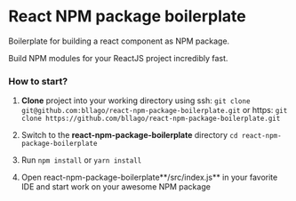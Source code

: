 # React NPM package boilerplate

Boilerplate for building a react component as NPM package.

Build NPM modules for your ReactJS project incredibly fast.

### How to start?

1. **Clone** project into your working directory using
ssh: `git clone git@github.com:bllago/react-npm-package-boilerplate.git`
or
https: `git clone https://github.com/bllago/react-npm-package-boilerplate.git`

2. Switch to the **react-npm-package-boilerplate** directory
`cd react-npm-package-boilerplate`

3. Run
`npm install`
or
`yarn install`

4. Open react-npm-package-boilerplate**/src/index.js** in your favorite IDE and start work on your awesome NPM package